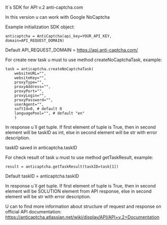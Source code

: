 It`s SDK for API v.2 anti-captcha.com

In this version u can work with Google NoCaptcha

Example initialization SDK object:
	
	anticaptcha = AntiCaptcha(api_key=YOUR_API_KEY, domain=API_REQUEST_DOMAIN)
	
Default API_REQUEST_DOMAIN = https://api.anti-captcha.com/
	
For create new task u must to use method createNoCaptchaTask, example:

	task = anticaptcha.createNoCaptchaTask(
		websiteURL="", 
		websiteKey="", 
		proxyType="", 
		proxyAddress="", 
		proxyPort="", 
		proxyLogin="", 
		proxyPassword="", 
		userAgent="",
		softId=0, # default 0
		languagePool="", # default "en"
		)

In response u`ll get tuple. If first element of tuple is True, then in second element will be taskID as int, else in second element will be str with error description.

taskID saved in anticaptcha.taskID

For check result of task u must to use method getTaskResult, example:
	
	result = anticaptcha.getTaskResult(taskID=task[1])

Default taskID = anticaptcha.taskID

In response u`ll get tuple. If first element of tuple is True, then in second element will be SOLUTION element from API response, else in second element will be str with error description.

U can to find more information about structure of request and response on official API documentation: https://anticaptcha.atlassian.net/wiki/display/API/API+v.2+Documentation